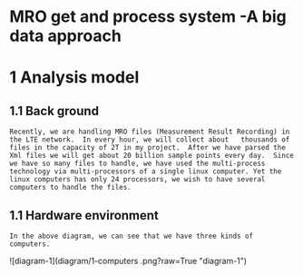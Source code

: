 # MRO get and process system -A big data approach

# 1	Analysis model

## 1.1	Back ground 
    Recently, we are handling MRO files (Measurement Result Recording) in the LTE network.  In every hour, we will collect about   thousands of files in the capacity of 2T in my project.  After we have parsed the Xml files we will get about 20 billion sample points every day.  Since we have so many files to handle, we have used the multi-process technology via multi-processors of a single linux computer. Yet the linux computers has only 24 processors, we wish to have several computers to handle the files. 

## 1.1	Hardware environment
    In the above diagram, we can see that we have three kinds of computers.
![diagram-1](diagram/1-computers .png?raw=True "diagram-1")
